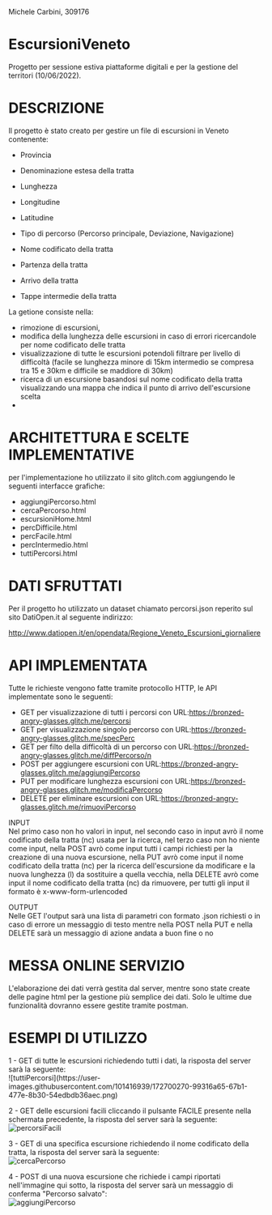 Michele Carbini, 309176
# EscursioniVeneto
Progetto per sessione estiva piattaforme digitali e per la gestione del territori (10/06/2022).

<h1>DESCRIZIONE</h1>
Il progetto è stato creato per gestire un file di escursioni in Veneto contenente:

  - Provincia
  
  - Denominazione estesa della tratta

  - Lunghezza

  - Longitudine

  - Latitudine

  - Tipo di percorso (Percorso principale, Deviazione, Navigazione)

  - Nome codificato della tratta

  - Partenza della tratta

  - Arrivo della tratta

  - Tappe intermedie della tratta

La getione consiste nella:

  - rimozione di escursioni, 
  - modifica della lunghezza delle escursioni in caso di errori ricercandole per nome codificato delle tratta
  - visualizzazione di tutte le escursioni potendoli filtrare per livello di difficoltà (facile se lunghezza minore di 15km intermedio se compresa tra 15 e 30km e difficile se maddiore di 30km)
  - ricerca di un escursione basandosi sul nome codificato della tratta visualizzando una mappa che indica il punto di arrivo dell'escursione scelta 
  - 
<h1>ARCHITETTURA E SCELTE IMPLEMENTATIVE</h1>
per l'implementazione ho utilizzato il sito glitch.com aggiungendo le seguenti interfacce grafiche:

  - aggiungiPercorso.html
  - cercaPercorso.html 
  - escursioniHome.html 
  - percDifficile.html 
  - percFacile.html 
  - percIntermedio.html 
  - tuttiPercorsi.html 
  
<h1>DATI SFRUTTATI</h1>
Per il progetto ho utilizzato un dataset chiamato percorsi.json reperito sul sito DatiOpen.it al seguente indirizzo: 

http://www.datiopen.it/en/opendata/Regione_Veneto_Escursioni_giornaliere 

<h1>API IMPLEMENTATA</h1>
Tutte le richieste vengono fatte tramite protocollo HTTP, le API implementate sono le seguenti:

- GET per visualizzazione di tutti i percorsi con URL:https://bronzed-angry-glasses.glitch.me/percorsi
- GET per visualizzazione singolo percorso con URL:https://bronzed-angry-glasses.glitch.me/specPerc
- GET per filto della difficoltà di un percorso con URL:https://bronzed-angry-glasses.glitch.me/diffPercorso/n
- POST per aggiungere escursioni con URL:https://bronzed-angry-glasses.glitch.me/aggiungiPercorso
- PUT per modificare lunghezza escursioni con URL:https://bronzed-angry-glasses.glitch.me/modificaPercorso
- DELETE per eliminare escursioni con URL:https://bronzed-angry-glasses.glitch.me/rimuoviPercorso

INPUT<br>
Nel primo caso non ho valori in input, nel secondo caso in input avrò il nome codificato della tratta (nc) usata per la ricerca, nel terzo caso non ho niente come input, nella POST avrò come input tutti i campi richiesti per la creazione di una nuova escursione, nella PUT avrò come input il nome codificato della tratta (nc) per la ricerca dell'escursione da modificare e la nuova lunghezza (l) da sostituire a quella vecchia, nella DELETE avrò come input il nome codificato della tratta (nc) da rimuovere, per tutti gli input il formato è x-www-form-urlencoded

OUTPUT<br>
Nelle GET l'output sarà una lista di parametri con formato .json richiesti o in caso di errore un messaggio di testo mentre nella POST nella PUT e nella DELETE sarà un messaggio di azione andata a buon fine o no 

<h1>MESSA ONLINE SERVIZIO</h1>
L'elaborazione dei dati verrà gestita dal server, mentre sono state create delle pagine html per la gestione più semplice dei dati.
Solo le ultime due funzionalità dovranno essere gestite tramite postman.

<h1>ESEMPI DI UTILIZZO</h1>
1 - GET di tutte le escursioni richiedendo tutti i dati, la risposta del server sarà la seguente:<br>
![tuttiPercorsi](https://user-images.githubusercontent.com/101416939/172700270-99316a65-67b1-477e-8b30-54edbdb36aec.png)

    
2 - GET delle escursioni facili cliccando il pulsante FACILE presente nella schermata precedente, la risposta del server sarà la seguente:<br>
![percorsiFacili](https://user-images.githubusercontent.com/101416939/172663034-66a6b91e-3efd-4373-8ebe-5c37cc0ce01d.png)

3 - GET di una specifica escursione richiedendo il nome codificato della tratta, la risposta del server sarà la seguente:<br>
![cercaPercorso](https://user-images.githubusercontent.com/101416939/172669290-46591713-271c-409e-867c-e4be13ccd400.png)

4 - POST di una nuova escursione che richiede i campi riportati nell'immagine qui sotto, la risposta del server sarà un messaggio di conferma "Percorso salvato":<br>
![aggiungiPercorso](https://user-images.githubusercontent.com/101416939/172669737-196630b3-3325-4628-9e68-80b5e701c24d.png)

